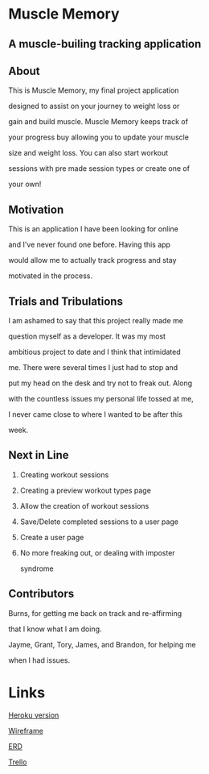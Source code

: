 # Muscle Memory
## A muscle-builing tracking application

## About

This is Muscle Memory, my final project application 

designed to assist on your journey to weight loss or 

gain  and build muscle.  Muscle Memory keeps track of 

your progress buy allowing you to update your muscle 

size and weight loss. You can also start workout 

sessions with pre made session types or create one of 

your own!

    

## Motivation

This is an application I have been looking for online

and I've never found one before.  Having this app 

would allow me to actually track progress and stay 
    
motivated in the process.



## Trials and Tribulations

I am ashamed to say that this project really made me 
  
question myself as a developer. It was my most 
  
ambitious project to date and I think that intimidated 

me. There were several times I just had to stop and 

put my head on the desk and try not to freak out. Along 

with the countless issues my personal life tossed at me, 

I never came close to where I wanted to be after this 

week.



## Next in Line

1. Creating workout sessions

2. Creating a preview workout types page

3. Allow the creation of workout sessions

4. Save/Delete completed sessions to a user page

5. Create a user page

6. No more freaking out, or dealing with imposter 

    syndrome



## Contributors

  Burns, for getting me back on track and re-affirming 
  
  that I know what I am doing. 
  
  Jayme, Grant, Tory, James, and Brandon, for helping me 
  
  when I had issues.



# Links

[Heroku version](https://musclememory.herokuapp.com/)

[Wireframe](https://i.imgur.com/imeElse.jpg)

[ERD](https://i.imgur.com/C2aQfUX.jpg)

[Trello](https://trello.com/b/AU3n0Opq/final-project-musclememory)